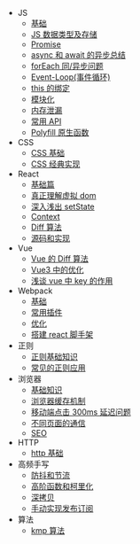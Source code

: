 - JS
  - [基础](docs/JS/基础.md)
  - [JS 数据类型及存储](docs/JS/JS数据类型及存储.md)
  - [Promise](docs/JS/Promise.md)
  - [async 和 await 的异步总结](docs/JS/async和await的异步总结.md)
  - [forEach 同/异步问题](docs/JS/forEach同、异步问题.md)
  - [Event-Loop(事件循环)](docs/JS/Event-Loop.md)
  - [this 的绑定](docs/JS/this的绑定.md)
  - [模块化](docs/JS/模块化.md)
  - [内存泄漏](docs/JS/内存泄漏.md)
  - [常用 API](docs/JS/常用API.md)
  - [Polyfill 原生函数](docs/JS/Polyfill原生函数.md)
- CSS
  - [CSS 基础](docs/CSS/CSS基础.md)
  - [CSS 经典实现](docs/CSS/CSS实现.md)
- React
  - [基础篇](docs/React/基础篇.md)
  - [真正理解虚拟 dom](docs/React/真正理解虚拟dom.md)
  - [深入浅出 setState](docs/React/深入浅出setState.md)
  - [Context](docs/React/Context使用.md)
  - [Diff 算法](docs/React/Diff算法.md)
  - [源码和实现](docs/React/源码和实现.md)
- Vue
  - [Vue 的 Diff 算法](docs/Vue/Vue的Diff算法.md)
  - [Vue3 中的优化](docs/Vue/Vue3中的优化.md)
  - [浅谈 vue 中 key 的作用](docs/Vue/浅谈vue中key的作用.md)
- Webpack
  - [基础](docs/webpack/基础.md)
  - [常用插件](docs/webpack/常用插件.md)
  - [优化](docs/webpack/优化.md)
  - [搭建 react 脚手架](docs/webpack/搭建react-cli脚手架.md)
- 正则
  - [正则基础知识](docs/正则/正则基础知识.md)
  - [常见的正则应用](docs/正则/常见的正则应用.md)
- 浏览器
  - [基础知识](docs/浏览器/基础.md)
  - [浏览器缓存机制](docs/浏览器/浏览器缓存机制.md)
  - [移动端点击 300ms 延迟问题](docs/浏览器/移动端点击300ms延迟问题和解决.md)
  - [不同页面的通信](docs/浏览器/不同页面的通信.md)
  - [SEO](docs/浏览器/SEO.md)
- HTTP
  - [http 基础](docs/HTTP/http基础.md)
- 高频手写
  - [防抖和节流](docs/高频手写/防抖和节流.md)
  - [高阶函数和柯里化](docs/高频手写/高阶函数和柯里化.md)
  - [深拷贝](docs/高频手写/深拷贝.md)
  - [手动实现发布订阅](docs/高频手写/手动实现发布订阅.md)
- 算法
  - [kmp 算法](docs/算法/kmp算法.md)  
